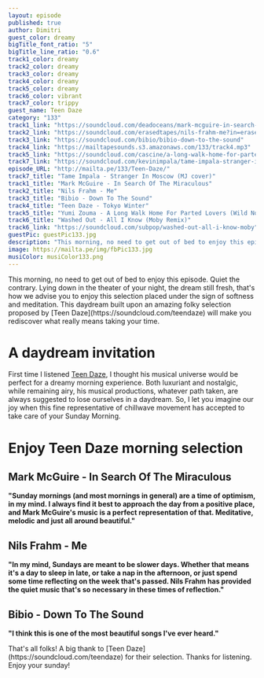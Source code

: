 ```yaml
---
layout: episode
published: true
author: Dimitri
guest_color: dreamy
bigTitle_font_ratio: "5"
bigTitle_line_ratio: "0.6"
track1_color: dreamy
track2_color: dreamy
track3_color: dreamy
track4_color: dreamy
track5_color: dreamy
track6_color: vibrant
track7_color: trippy
guest_name: Teen Daze
category: "133"
track1_link: "https://soundcloud.com/deadoceans/mark-mcguire-in-search-of-the-miraculous"
track2_link: "https://soundcloud.com/erasedtapes/nils-frahm-me?in=erasedtapes/sets/nils-frahm-screws"
track3_link: "https://soundcloud.com/bibio/bibio-down-to-the-sound"
track4_link: "https://mailtapesounds.s3.amazonaws.com/133/track4.mp3"
track5_link: "https://soundcloud.com/cascine/a-long-walk-home-for-parted"
track7_link: "https://soundcloud.com/kevinimpala/tame-impala-stranger-in-moscow"
episode_URL: "http://mailta.pe/133/Teen-Daze/"
track7_title: "Tame Impala - Stranger In Moscow (MJ cover)"
track1_title: "Mark McGuire - In Search Of The Miraculous"
track2_title: "Nils Frahm - Me"
track3_title: "Bibio - Down To The Sound"
track4_title: "Teen Daze - Tokyo Winter"
track5_title: "Yumi Zouma - A Long Walk Home For Parted Lovers (Wild Nothing Remix)"
track6_title: "Washed Out - All I Know (Moby Remix)"
track6_link: "https://soundcloud.com/subpop/washed-out-all-i-know-moby"
guestPic: guestPic133.jpg
description: "This morning, no need to get out of bed to enjoy this episode. Quiet the contrary. Lying down in the theater of your night, the dream still fresh, that's how we advise you to enjoy this selection placed under the sign of softness and meditation. This daydream built upon an amazing folky selection proposed by Teen Daze will make you rediscover what really means taking your time."
image: https://mailta.pe/img/fbPic133.jpg
musiColor: musiColor133.png
---
```


<p id="introduction">
This morning, no need to get out of bed to enjoy this episode. Quiet the contrary. Lying down in the theater of your night, the dream still fresh, that's how we advise you to enjoy this selection placed under the sign of softness and meditation. This daydream built upon an amazing folky selection proposed by [Teen Daze](https://soundcloud.com/teendaze) will make you rediscover what really means taking your time. </p>

# A daydream invitation
First time I listened [Teen Daze](https://soundcloud.com/teendaze), I thought his musical universe would be perfect for a dreamy morning experience. Both luxuriant and nostalgic, while remaining airy, his musical productions, whatever path taken, are always suggested to lose ourselves in a daydream. So, I let you imagine our joy when this fine representative of chillwave movement has accepted to take care of your Sunday Morning. 

# Enjoy Teen Daze morning selection

## Mark McGuire - In Search Of The Miraculous
**"**Sunday mornings (and most mornings in general) are a time of optimism, in my mind.  I always find it best to approach the day from a positive place, and Mark McGuire's music is a perfect representation of that.  Meditative, melodic and just all around beautiful.**"**

## Nils Frahm - Me
**"**In my mind, Sundays are meant to be slower days.  Whether that means it's a day to sleep in late, or take a nap in the afternoon, or just spend some time reflecting on the week that's passed.  Nils Frahm has provided the quiet music that's so necessary in these times of reflection.**"**

## Bibio - Down To The Sound
**"**I think this is one of the most beautiful songs I've ever heard.**"**

<p id="outroduction">
That's all folks! A big thank to [Teen Daze](https://soundcloud.com/teendaze) for their selection. Thanks for listening. Enjoy your sunday!
</p>